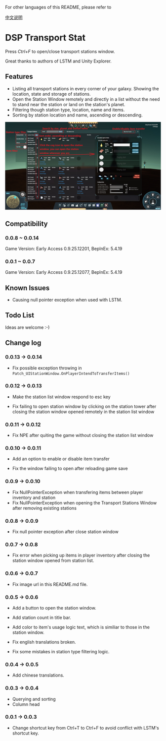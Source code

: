 For other languages of this README, please refer to

[中文说明](https://github.com/LittleSaya/IndexOutOfRangeDSPMod/blob/master/DSPTransportStat/README-zh-Hans.md "中文说明")

# DSP Transport Stat

Press *Ctrl+F* to open/close transport stations window.

Great thanks to authors of LSTM and Unity Explorer.

## Features

- Listing all transport stations in every corner of your galaxy. Showing the location, state and storage of stations.
- Open the Station Window remotely and directly in a list without the need to stand near the station or land on the station's planet.
- Filtering though station type, location, name and items.
- Sorting by station location and name, ascending or descending.

![Usage](https://raw.githubusercontent.com/LittleSaya/IndexOutOfRangeDSPMod/master/DSPTransportStat/Doc/brief.jpg "Usage")

## Compatibility

### 0.0.8 ~ 0.0.14

Game Version: Early Access 0.9.25.12201, BepInEx: 5.4.19

### 0.0.1 ~ 0.0.7

Game Version: Early Access 0.9.25.12077, BepInEx: 5.4.19

## Known Issues

- Causing null pointer exception when used with LSTM.

## Todo List

Ideas are welcome :-)

## Change log

### 0.0.13 -> 0.0.14

- Fix possible exception throwing in `Patch_UIStationWindow.OnPlayerIntendToTransferItems()`

### 0.0.12 -> 0.0.13

- Make the station list window respond to esc key

- Fix failing to open station window by clicking on the station tower after closing the station window opened remotely in the station list window

### 0.0.11 -> 0.0.12

- Fix NPE after quiting the game without closing the station list window

### 0.0.10 -> 0.0.11

- Add an option to enable or disable item transfer

- Fix the window failing to open after reloading game save

### 0.0.9 -> 0.0.10

- Fix NullPointerException when transfering items between player inventory and station
- Fix NullPointerException when opening the Transport Stations Window after removing existing stations

### 0.0.8 -> 0.0.9

- Fix null pointer exception after close station window

### 0.0.7 -> 0.0.8

- Fix error when picking up items in player inventory after closing the station window opened from station list.

### 0.0.6 -> 0.0.7

- Fix image url in this README.md file.

### 0.0.5 -> 0.0.6

- Add a button to open the station window.
- Add station count in title bar.
- Add color to item's usage logic text, which is similiar to those in the station window.

- Fix english translations broken.
- Fix some mistakes in station type filtering logic.

### 0.0.4 -> 0.0.5

- Add chinese translations.

### 0.0.3 -> 0.0.4

- Querying and sorting
- Column head

### 0.0.1 -> 0.0.3
- Change shortcut key from Ctrl+T to Ctrl+F to avoid conflict with LSTM's shortcut key.
